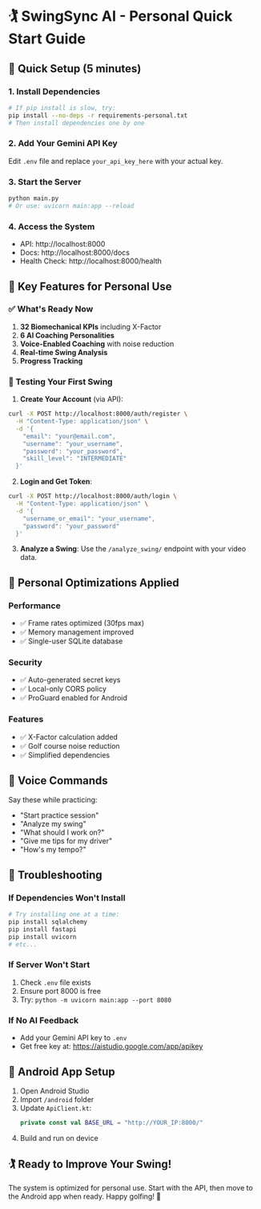 # 🏌️ SwingSync AI - Personal Quick Start Guide

## 🚀 Quick Setup (5 minutes)

### 1. Install Dependencies
```bash
# If pip install is slow, try:
pip install --no-deps -r requirements-personal.txt
# Then install dependencies one by one
```

### 2. Add Your Gemini API Key
Edit `.env` file and replace `your_api_key_here` with your actual key.

### 3. Start the Server
```bash
python main.py
# Or use: uvicorn main:app --reload
```

### 4. Access the System
- API: http://localhost:8000
- Docs: http://localhost:8000/docs
- Health Check: http://localhost:8000/health

## 🎯 Key Features for Personal Use

### ✅ What's Ready Now
1. **32 Biomechanical KPIs** including X-Factor
2. **6 AI Coaching Personalities**
3. **Voice-Enabled Coaching** with noise reduction
4. **Real-time Swing Analysis**
5. **Progress Tracking**

### 📱 Testing Your First Swing

1. **Create Your Account** (via API):
```bash
curl -X POST http://localhost:8000/auth/register \
  -H "Content-Type: application/json" \
  -d '{
    "email": "your@email.com",
    "username": "your_username",
    "password": "your_password",
    "skill_level": "INTERMEDIATE"
  }'
```

2. **Login and Get Token**:
```bash
curl -X POST http://localhost:8000/auth/login \
  -H "Content-Type: application/json" \
  -d '{
    "username_or_email": "your_username",
    "password": "your_password"
  }'
```

3. **Analyze a Swing**:
Use the `/analyze_swing/` endpoint with your video data.

## 🔧 Personal Optimizations Applied

### Performance
- ✅ Frame rates optimized (30fps max)
- ✅ Memory management improved
- ✅ Single-user SQLite database

### Security
- ✅ Auto-generated secret keys
- ✅ Local-only CORS policy
- ✅ ProGuard enabled for Android

### Features
- ✅ X-Factor calculation added
- ✅ Golf course noise reduction
- ✅ Simplified dependencies

## 🎤 Voice Commands

Say these while practicing:
- "Start practice session"
- "Analyze my swing"
- "What should I work on?"
- "Give me tips for my driver"
- "How's my tempo?"

## 🚨 Troubleshooting

### If Dependencies Won't Install
```bash
# Try installing one at a time:
pip install sqlalchemy
pip install fastapi
pip install uvicorn
# etc...
```

### If Server Won't Start
1. Check `.env` file exists
2. Ensure port 8000 is free
3. Try: `python -m uvicorn main:app --port 8080`

### If No AI Feedback
- Add your Gemini API key to `.env`
- Get free key at: https://aistudio.google.com/app/apikey

## 📱 Android App Setup

1. Open Android Studio
2. Import `/android` folder
3. Update `ApiClient.kt`:
   ```kotlin
   private const val BASE_URL = "http://YOUR_IP:8000/"
   ```
4. Build and run on device

## 🏌️ Ready to Improve Your Swing!

The system is optimized for personal use. Start with the API, then move to the Android app when ready. Happy golfing! 🎯
